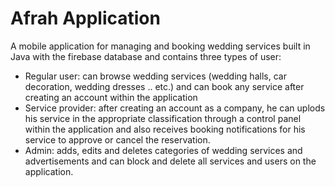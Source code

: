 # Afrah Application
A mobile application for managing and booking wedding services built in Java with the firebase database and contains three types of user:
- Regular user: can browse wedding services (wedding halls, car decoration, wedding dresses .. etc.) and can book any service after creating an account within the application
- Service provider: after creating an account as a company, he can uplods his service in the appropriate classification through a control panel within the application and also receives booking notifications for his service to approve or cancel the reservation.
- Admin: adds, edits and deletes categories of wedding services and advertisements and can block and delete all services and users on the application.
